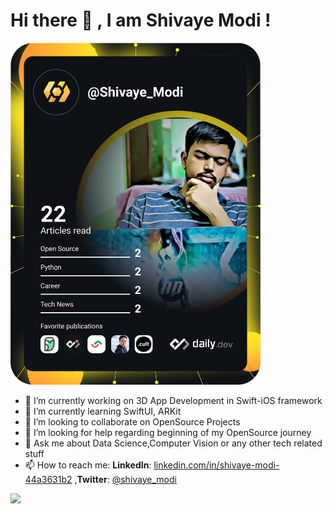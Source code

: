 # Hi there 👋 , I am Shivaye Modi !

<a href="https://app.daily.dev/Shivaye_Modi"><img src="https://github.com/ShivayeModi/ShivayeModi/blob/main/devcard.svg" width="400" alt="Shivaye Modi's Dev Card"/></a>

- 🔭 I’m currently working on 3D App Development in Swift-iOS framework
- 🌱 I’m currently learning SwiftUI, ARKit
- 👯 I’m looking to collaborate on OpenSource Projects
- 🤔 I’m looking for help regarding beginning of my OpenSource journey
- 💬 Ask me about Data Science,Computer Vision or any other tech related stuff
- 📫 How to reach me: **LinkedIn**: [linkedin.com/in/shivaye-modi-44a3631b2](https://www.linkedin.com/in/shivaye-modi-44a3631b2/)                                                  ,**Twitter**: [@shivaye_modi](https://twitter.com/shivaye_modi) 


<img src = "https://github-readme-stats.vercel.app/api?username=ShivayeModi&show_icons=true&theme=chartreuse-dark"> 
